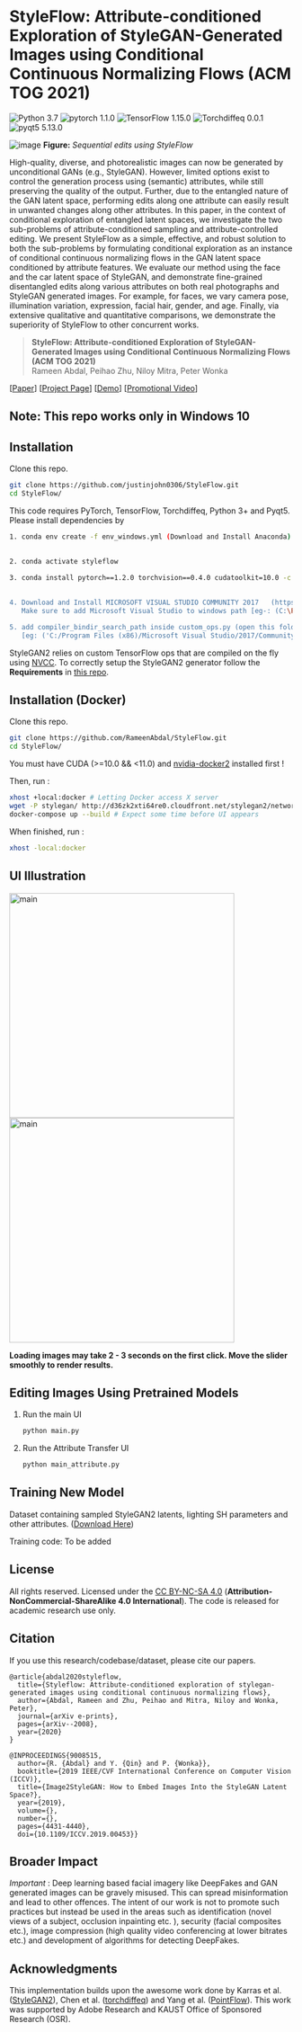 # StyleFlow: Attribute-conditioned Exploration of StyleGAN-Generated Images using Conditional Continuous Normalizing Flows (ACM TOG 2021)

![Python 3.7](https://img.shields.io/badge/Python-3.7-green.svg?style=plastic)
![pytorch 1.1.0](https://img.shields.io/badge/Pytorch-1.1.0-green.svg?style=plastic)
![TensorFlow 1.15.0](https://img.shields.io/badge/TensorFlow-1.15.0-green.svg?style=plastic)
![Torchdiffeq 0.0.1](https://img.shields.io/badge/Torchdiffeq-0.0.1-green.svg?style=plastic)
![pyqt5 5.13.0](https://img.shields.io/badge/pyqt5-5.13.0-green.svg?style=plastic)

![image](./docs/assets/teaser.png)
**Figure:** *Sequential edits using StyleFlow*

High-quality, diverse, and photorealistic images can now be generated by unconditional GANs (e.g., StyleGAN). However, limited options exist to control the generation process using (semantic) attributes, while still preserving the quality of the output. Further, due to the entangled nature of the GAN latent space, performing edits along one attribute can easily result in unwanted changes along other attributes. In this paper, in the context of conditional exploration of entangled latent spaces, we investigate the two sub-problems of attribute-conditioned sampling and attribute-controlled editing. We present StyleFlow as a simple, effective, and robust solution to both the sub-problems by formulating conditional exploration as an instance of conditional continuous normalizing flows in the GAN latent space conditioned by attribute features. We evaluate our method using the face and the car latent space of StyleGAN, and demonstrate fine-grained disentangled edits along various attributes on both real photographs and StyleGAN generated images. For example, for faces, we vary camera pose, illumination variation, expression, facial hair, gender, and age. Finally, via extensive qualitative and quantitative comparisons, we demonstrate the superiority of StyleFlow to other concurrent works.

> **StyleFlow: Attribute-conditioned Exploration of StyleGAN-Generated Images using Conditional Continuous Normalizing Flows (ACM TOG 2021)** <br>
>  Rameen Abdal, Peihao Zhu, Niloy Mitra, Peter Wonka <br>



[[Paper](https://arxiv.org/pdf/2008.02401.pdf)]
[[Project Page](https://rameenabdal.github.io/StyleFlow/)]
[[Demo](https://youtu.be/LRAUJUn3EqQ)]
[[Promotional Video](https://youtu.be/Lt4Z5oOAeEY)]


## Note: This repo works only in Windows 10 



## Installation

Clone this repo.
```bash
git clone https://github.com/justinjohn0306/StyleFlow.git
cd StyleFlow/
```

This code requires PyTorch, TensorFlow, Torchdiffeq, Python 3+ and Pyqt5. Please install dependencies by
```bash
1. conda env create -f env_windows.yml (Download and Install Anaconda): [Download Anaconda 64-Bit Graphical Installer]
                                                                       (https://www.anaconda.com/products/individual)

2. conda activate styleflow

3. conda install pytorch==1.2.0 torchvision==0.4.0 cudatoolkit=10.0 -c pytorch <<--- Important 
                                                                                     [Also available here:(https://pytorch.org/get-started/previous-versions/)]
										     
4. Download and Install MICROSOFT VISUAL STUDIO COMMUNITY 2017   (https://visualstudio.microsoft.com/vs/older-downloads/)
   Make sure to add Microsoft Visual Studio to windows path [eg-: (C:\Program Files (x86)\Microsoft Visual Studio\2017\Community\VC\Auxiliary\Build\vcvars64.bat)]

5. add compiler_bindir_search_path inside custom_ops.py (open this folder inside StyleFlow-Windows-10 folder  ==>> dnnlib\tflib) 
   [eg: ('C:/Program Files (x86)/Microsoft Visual Studio/2017/Community/VC/Tools/MSVC/14.10.25017/bin/HostX64/x64',)]
```

StyleGAN2 relies on custom TensorFlow ops that are compiled on the fly using [NVCC](https://docs.nvidia.com/cuda/cuda-compiler-driver-nvcc/index.html). To correctly setup the StyleGAN2 generator follow the **Requirements** in [this repo](https://github.com/NVlabs/stylegan2).

## Installation (Docker)

Clone this repo.

```bash
git clone https://github.com/RameenAbdal/StyleFlow.git
cd StyleFlow/
```

You must have CUDA (>=10.0 && <11.0) and [nvidia-docker2](https://github.com/NVIDIA/nvidia-docker) installed first !

Then, run :

```bash
xhost +local:docker # Letting Docker access X server
wget -P stylegan/ http://d36zk2xti64re0.cloudfront.net/stylegan2/networks/stylegan2-ffhq-config-f.pkl
docker-compose up --build # Expect some time before UI appears
```

When finished, run :

```bash
xhost -local:docker
```

## UI Illustration

<img src="./docs/assets/main.gif" alt="main"  width=400> <img src="./docs/assets/attribute.gif" alt="main"  width=400>


**Loading images may take 2 - 3 seconds on the first click. Move the slider smoothly to render results.**




## Editing Images Using Pretrained Models


1.  Run the main UI

    ``` bash
	python main.py
    ```

2. Run the Attribute Transfer UI
	```bash
   python main_attribute.py 
    ```


## Training New Model
Dataset containing sampled StyleGAN2 latents, lighting SH parameters and other attributes. ([Download Here](https://drive.google.com/file/d/1ISlGiys184wHO5nBB6dIVCrQHYe7QEpY/view?usp=sharing))

Training code: To be added



## License

All rights reserved. Licensed under the [CC BY-NC-SA 4.0](https://creativecommons.org/licenses/by-nc-sa/4.0/legalcode) (**Attribution-NonCommercial-ShareAlike 4.0 International**). The code is released for academic research use only.

## Citation
If you use this research/codebase/dataset, please cite our papers.
```
@article{abdal2020styleflow,
  title={Styleflow: Attribute-conditioned exploration of stylegan-generated images using conditional continuous normalizing flows},
  author={Abdal, Rameen and Zhu, Peihao and Mitra, Niloy and Wonka, Peter},
  journal={arXiv e-prints},
  pages={arXiv--2008},
  year={2020}
}
```
```
@INPROCEEDINGS{9008515,
  author={R. {Abdal} and Y. {Qin} and P. {Wonka}},
  booktitle={2019 IEEE/CVF International Conference on Computer Vision (ICCV)}, 
  title={Image2StyleGAN: How to Embed Images Into the StyleGAN Latent Space?}, 
  year={2019},
  volume={},
  number={},
  pages={4431-4440},
  doi={10.1109/ICCV.2019.00453}}
```

## Broader Impact
*Important* : Deep learning based facial imagery like DeepFakes and GAN generated images can be gravely misused. This can spread misinformation and lead to other offences. The intent of our work is not to promote such practices but instead be used in the areas such as identification (novel views of a subject, occlusion inpainting etc. ), security (facial composites etc.), image compression (high quality video conferencing at lower bitrates etc.) and development of algorithms for detecting DeepFakes.

## Acknowledgments
This implementation builds upon the awesome work done by Karras et al. ([StyleGAN2](https://github.com/NVlabs/stylegan2)), Chen et al. ([torchdiffeq](https://github.com/rtqichen/torchdiffeq)) and Yang et al. ([PointFlow](https://arxiv.org/abs/1906.12320)). This work was supported by Adobe Research and KAUST Office of Sponsored Research (OSR).
